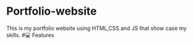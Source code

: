 # Portfolio-website
This is my portfolio website using HTML,CSS and JS that show case my skills.
#💻 Features
 

